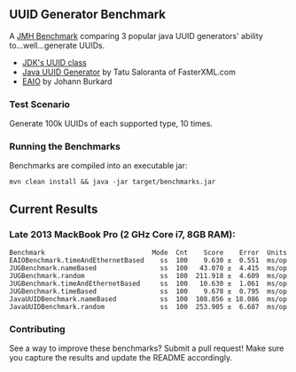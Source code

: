 UUID Generator Benchmark
------------------------

A [JMH Benchmark](http://openjdk.java.net/projects/code-tools/jmh/) comparing 3 popular java UUID generators' ability to...well...generate UUIDs.

* [JDK's UUID class](https://docs.oracle.com/javase/7/docs/api/java/util/UUID.html)
* [Java UUID Generator](https://github.com/cowtowncoder/java-uuid-generator) by Tatu Saloranta of FasterXML.com
* [EAIO](http://johannburkard.de/software/uuid/#maven) by Johann Burkard


### Test Scenario

Generate 100k UUIDs of each supported type, 10 times.


### Running the Benchmarks

Benchmarks are compiled into an executable jar:
 
```
mvn clean install && java -jar target/benchmarks.jar
```


## Current Results


### Late 2013 MackBook Pro (2 GHz Core i7, 8GB RAM):

```
Benchmark                           Mode  Cnt    Score    Error  Units
EAIOBenchmark.timeAndEthernetBased    ss  100    9.630 ±  0.551  ms/op
JUGBenchmark.nameBased                ss  100   43.070 ±  4.415  ms/op
JUGBenchmark.random                   ss  100  211.918 ±  4.609  ms/op
JUGBenchmark.timeAndEthernetBased     ss  100   10.630 ±  1.061  ms/op
JUGBenchmark.timeBased                ss  100    9.678 ±  0.795  ms/op
JavaUUIDBenchmark.nameBased           ss  100  108.856 ± 18.086  ms/op
JavaUUIDBenchmark.random              ss  100  253.905 ±  6.687  ms/op
```


### Contributing

See a way to improve these benchmarks?  Submit a pull request!  Make sure you capture the results and update the README
accordingly.
